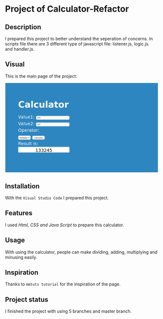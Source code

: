 # Project of Calculator-Refactor

## Description
I prepared this project to better understand the seperation of concerns. In scripts file there are 3 different type of javascript file: listener.js, logic.js. and handler.js.

## Visual
This is the main page of the project:

![](https://raw.githubusercontent.com/ayseakyol/ayseakyol.github.io/master/screenshot/calc.png)


## Installation
With the `Visual Studio Code` I prepared this project. 

## Features
I used *Html, CSS and Java Script* to prepare this calculator. 


## Usage
With using the calculator, people can make dividing, adding, multiplying and minusing easily.

## Inspiration
Thanks to `mmtuts tutorial` for the inspiration of the page. 

## Project status
I finished the project with using 5 branches and master branch. 

